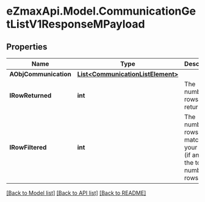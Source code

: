 
# eZmaxApi.Model.CommunicationGetListV1ResponseMPayload

## Properties

Name | Type | Description | Notes
------------ | ------------- | ------------- | -------------
**AObjCommunication** | [**List&lt;CommunicationListElement&gt;**](CommunicationListElement.md) |  | 
**IRowReturned** | **int** | The number of rows returned | 
**IRowFiltered** | **int** | The number of rows matching your filters (if any) or the total number of rows | 

[[Back to Model list]](../README.md#documentation-for-models)
[[Back to API list]](../README.md#documentation-for-api-endpoints)
[[Back to README]](../README.md)

